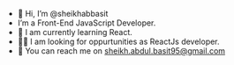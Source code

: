 - 👋 Hi, I’m @sheikhabbasit
-    I’m a Front-End JavaScript Developer.
- 📝 I am currently learning React.
- 👨‍💻 I am looking for oppurtunities as ReactJs developer.
- 💌 You can reach me on sheikh.abdul.basit95@gmail.com


